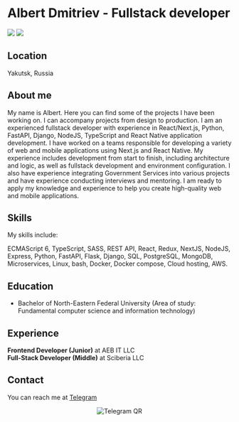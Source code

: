 # Albert Dmitriev - Fullstack developer

<a href="https://t.me/dalikk"><img src="https://img.shields.io/badge/Telegram-dalikk-blue"></a>
<a href="mailto:thenotorius.lpd@gmail.com"><img src="https://img.shields.io/badge/Email-thenotorius.lpd%40gmail.com-red"></a>

## Location
Yakutsk, Russia

## About me
My name is Albert. Here you can find some of the projects I have been working on. I can accompany projects from design to production.
I am an experienced fullstack developer with experience in React/Next.js, Python, FastAPI, Django, NodeJS, TypeScript and React Native application development. I have worked on a teams responsible for developing a variety of web and mobile applications using Next.js and React Native. My experience includes development from start to finish, including architecture and logic, as well as fullstack development and environment configuration. I also have experience integrating Government Services into various projects and have experience conducting interviews and mentoring. I am ready to apply my knowledge and experience to help you create high-quality web and mobile applications.

## Skills

My skills include:

ECMAScript 6, TypeScript, SASS, REST API, React, Redux, NextJS, NodeJS, Express, Python, FastAPI, Flask, Django, SQL, PostgreSQL, MongoDB, Microservices, Linux, bash, Docker, Docker compose, Cloud hosting, AWS.

## Education
- Bachelor of North-Eastern Federal University (Area of study: Fundamental computer science and information technology)

## Experience
**Frontend Developer (Junior)** at AEB IT LLC\
**Full-Stack Developer (Middle)** at Sciberia LLC

## Contact

You can reach me at [Telegram](https://t.me/dalikk)
<p align="center">
  <img src="https://i.ibb.co/qFCJkzT/Telegram-QR.jpg" alt="Telegram QR">
</p>
